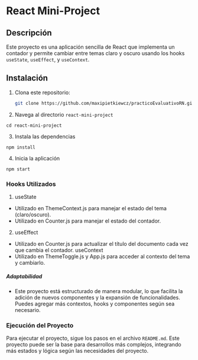 # React Mini-Project

## Descripción

Este proyecto es una aplicación sencilla de React que implementa un contador y permite cambiar entre temas claro y oscuro usando los hooks `useState`, `useEffect`, y `useContext`.

## Instalación

1. Clona este repositorio:

   ```bash
   git clone https://github.com/maxipietkiewcz/practicoEvaluativoRN.git
   ```

2. Navega al directorio `react-mini-project`

```
cd react-mini-project
```

3. Instala las dependencias

```
npm install
```

4. Inicia la aplicación

```
npm start
```

### Hooks Utilizados

1. useState

- Utilizado en ThemeContext.js para manejar el estado del tema (claro/oscuro).
- Utilizado en Counter.js para manejar el estado del contador.

2. useEffect

- Utilizado en Counter.js para actualizar el título del documento cada vez que cambia el contador.
  useContext
- Utilizado en ThemeToggle.js y App.js para acceder al contexto del tema y cambiarlo.

##### Adaptabilidad

- Este proyecto está estructurado de manera modular, lo que facilita la adición de nuevos componentes y la expansión de funcionalidades. Puedes agregar más contextos, hooks y componentes según sea necesario.

### Ejecución del Proyecto

Para ejecutar el proyecto, sigue los pasos en el archivo `README.md`. Este proyecto puede ser la base para desarrollos más complejos, integrando más estados y lógica según las necesidades del proyecto.
